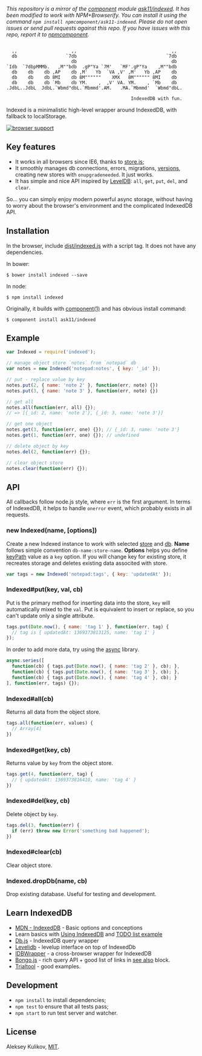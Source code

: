 *This repository is a mirror of the [component](http://component.io) module [ask11/indexed](http://github.com/ask11/indexed). It has been modified to work with NPM+Browserify. You can install it using the command `npm install npmcomponent/ask11-indexed`. Please do not open issues or send pull requests against this repo. If you have issues with this repo, report it to [npmcomponent](https://github.com/airportyh/npmcomponent).*
```

  ,,                    ,,                                   ,,
  db                  `7db                                 `7db
                        db                                   db
`Idb  `7dbpMMMb.   ,M""bdb  .gP"Ya `7M'   `MF'.gP"Ya    ,M""bdb
  db    db    db ,AP    db ,M'   Yb  `VA ,V' ,M'   Yb ,AP    db
  db    db    db 8MI    db 8M""""""    XMX   8M"""""" 8MI    db
  db    db    db `Mb    db YM.    ,  ,V' VA. YM.    , `Mb    db
.JdbL..JdbL  JdbL.`Wbmd"dbL.`Mbmmd'.AM.   .MA.`Mbmmd'  `Wbmd"dbL.

                                              IndexedDB with fun.
```

  Indexed is a minimalistic high-level wrapper around IndexedDB, with fallback to localStorage.

  [![browser support](https://ci.testling.com/ask11/indexed.png)](https://ci.testling.com/ask11/indexed)

## Key features

  * It works in all browsers since IE6, thanks to [store.js](https://github.com/marcuswestin/store.js);
  * It smoothly manages db connections, errors, migrations, [versions](https://developer.mozilla.org/en-US/docs/IndexedDB/Basic_Concepts_Behind_IndexedDB#gloss_version), creating new stores with `onupgradeneeded`. It just works.
  * It has simple and nice API inspired by [LevelDB](https://code.google.com/p/leveldb/): `all`, `get`, `put`, `del`, and `clear`.

So... you can simply enjoy modern powerful async storage, without having to worry about the browser's environment and the complicated IndexedDB API.

## Installation

  In the browser, include [dist/indexed.js](https://raw.github.com/ask11/indexed/master/dist/indexed.js) with a script tag. It does not have any dependencies.

  In bower:

    $ bower install indexed --save

  In node:

    $ npm install indexed

  Originally, it builds with [component(1)](http://component.io/) and has obvious install command:

    $ component install ask11/indexed

## Example

```js
var Indexed = require('indexed');

// manage object store `notes` from `notepad` db
var notes = new Indexed('notepad:notes', { key: '_id' });

// put - replace value by key
notes.put(2, { name: 'note 2' }, function(err, note) {})
notes.put(3, { name: 'note 3' }, function(err, note) {})

// get all
notes.all(function(err, all) {});
// => [{_id: 2, name: 'note 2'}, {_id: 3, name: 'note 3'}]

// get one object
notes.get(3, function(err, one) {}); // {_id: 3, name: 'note 3'}
notes.get(1, function(err, one) {}); // undefined

// delete object by key
notes.del(2, function(err) {});

// clear object store
notes.clear(function(err) {});
```

## API

  All callbacks follow node.js style, where `err` is the first argument. In terms of IndexedDB, it helps to handle `onerror` event, which probably exists in all requests.

### new Indexed(name, [options])

  Create a new Indexed instance to work with selected [store](https://developer.mozilla.org/en-US/docs/IndexedDB/IDBObjectStore) and [db](https://developer.mozilla.org/en-US/docs/IndexedDB/IDBDatabase). **Name** follows simple convention `db-name:store-name`.
  **Options** helps you define [keyPath](https://developer.mozilla.org/en-US/docs/IndexedDB/Basic_Concepts_Behind_IndexedDB#gloss_keypath) value as a `key` option. If you will change key for existing store, it recreates storage and deletes existing data associted with store.

```js
var tags = new Indexed('notepad:tags', { key: 'updatedAt' });
```

### Indexed#put(key, val, cb)

  Put is the primary method for inserting data into the store, `key` will automatically mixed to the `val`. Put is equivalent to insert or replace, so you can't update only a single attribute.

```js
tags.put(Date.now(), { name: 'tag 1' }, function(err, tag) {
  // tag is { updatedAt: 1369373813125, name: 'tag 1' }
});
```

  In order to add more data, try using the [async](https://github.com/caolan/async) library.

```js
async.series([
  function(cb) { tags.put(Date.now(), { name: 'tag 2' }, cb); },
  function(cb) { tags.put(Date.now(), { name: 'tag 3' }, cb); },
  function(cb) { tags.put(Date.now(), { name: 'tag 4' }, cb); }
], function(err, tags) {});
```

### Indexed#all(cb)

  Returns all data from the object store.

```js
tags.all(function(err, values) {
  // Array[4]
})
```

### Indexed#get(key, cb)

  Returns value by `key` from the object store.

```js
tags.get(4, function(err, tag) {
  // { updatedAt: 1369373816410, name: 'tag 4' }
})
```

### Indexed#del(key, cb)

  Delete object by `key`.

```js
tags.del(3, function(err) {
  if (err) throw new Error('something bad happened');
})
```

### Indexed#clear(cb)

  Clear object store.

### Indexed.dropDb(name, cb)

  Drop existing database. Useful for testing and development.

## Learn IndexedDB

  - [MDN - IndexedDB](https://developer.mozilla.org/en-US/docs/IndexedDB/Basic_Concepts_Behind_IndexedDB) - Basic options and conceptions
  - Learn basics with [Using IndexedDB](https://developer.mozilla.org/en-US/docs/IndexedDB/Using_IndexedDB) and [TODO list example](http://www.html5rocks.com/en/tutorials/indexeddb/todo/)
  - [Db.js](https://github.com/aaronpowell/db.js) - IndexedDB query wrapper
  - [Levelidb](https://github.com/Raynos/levelidb) - levelup interface on top of IndexedDb
  - [IDBWrapper](https://github.com/jensarps/IDBWrapper) - a cross-browser wrapper for IndexedDB
  - [Bongo.js](https://github.com/aaronshaf/bongo.js) - rich query API + good list of links in [see also](https://github.com/aaronshaf/bongo.js#see-also) block.
  - [Trialtool](http://nparashuram.com/trialtool/index.html#example=/IndexedDB/trialtool/webkitIndexedDB.html&selected=#prereq&) - good examples.

## Development

  - `npm install` to install dependencies;
  - `npm test` to ensure that all tests pass;
  - `npm start` to run test server and watcher.

## License

  Aleksey Kulikov, [MIT](http://ask11.mit-license.org/).
